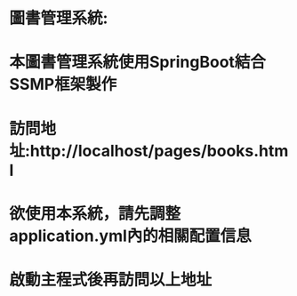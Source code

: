 # 圖書管理系統:
# 
# 本圖書管理系統使用SpringBoot結合SSMP框架製作
# 訪問地址:http://localhost/pages/books.html

# 欲使用本系統，請先調整application.yml內的相關配置信息
# 啟動主程式後再訪問以上地址
